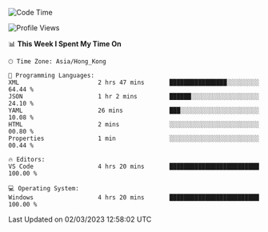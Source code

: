 <!--START_SECTION:waka-->
![Code Time](http://img.shields.io/badge/Code%20Time-36%20hrs%2040%20mins-blue)

![Profile Views](http://img.shields.io/badge/Profile%20Views-5-blue)

📊 **This Week I Spent My Time On** 

```text
🕑︎ Time Zone: Asia/Hong_Kong

💬 Programming Languages: 
XML                      2 hrs 47 mins       ████████████████░░░░░░░░░   64.44 % 
JSON                     1 hr 2 mins         ██████░░░░░░░░░░░░░░░░░░░   24.10 % 
YAML                     26 mins             ███░░░░░░░░░░░░░░░░░░░░░░   10.08 % 
HTML                     2 mins              ░░░░░░░░░░░░░░░░░░░░░░░░░   00.80 % 
Properties               1 min               ░░░░░░░░░░░░░░░░░░░░░░░░░   00.44 % 

🔥 Editors: 
VS Code                  4 hrs 20 mins       █████████████████████████   100.00 % 

💻 Operating System: 
Windows                  4 hrs 20 mins       █████████████████████████   100.00 % 
```


 Last Updated on 02/03/2023 12:58:02 UTC
<!--END_SECTION:waka-->
